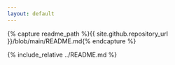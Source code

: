 ```yaml
---
layout: default
---
```


{% capture readme_path %}{{ site.github.repository_url }}/blob/main/README.md{% endcapture %}

{% include_relative ../README.md %}
